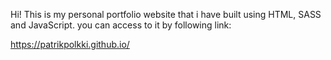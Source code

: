 Hi!
This is my personal portfolio website that i have built using HTML, SASS and JavaScript.
you can access to it by following link:

https://patrikpolkki.github.io/
